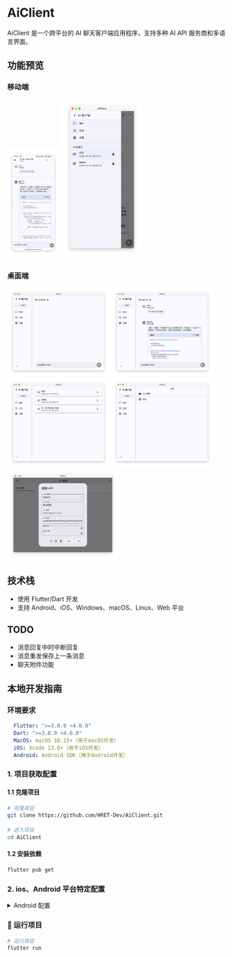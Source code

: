 # AiClient

AiClient 是一个跨平台的 AI 聊天客户端应用程序，支持多种 AI API 服务商和多语言界面。

## 功能预览
### 移动端
<img src="./README/mobile_chat.png" alt="chat" style="zoom:25%;" />
<img src="./README/mobile_sidebar.png" alt="chat" style="zoom:36%;" />

### 桌面端
<img src="./README/home.png" alt="chat" style="zoom:23%;" />
<img src="./README/chat.png" alt="chat" style="zoom:23%;" />
<img src="./README/history.png" alt="chat" style="zoom:23%;" />
<img src="./README/setting.png" alt="chat" style="zoom:23%;" />
<img src="./README/setting_api.png" alt="chat" style="zoom:25%;" />


## 技术栈

- 使用 Flutter/Dart 开发
- 支持 Android、iOS、Windows、macOS、Linux、Web 平台

## TODO

- 消息回复中时中断回复
- 消息重发保存上一条消息
- 聊天附件功能

## 本地开发指南

### 环境要求
```yaml
  Flutter: ">=3.0.0 <4.0.0"
  Dart: ">=3.0.0 <4.0.0"
  MacOS: macOS 10.15+（用于macOS开发）
  iOS: Xcode 13.0+（用于iOS开发）
  Android: Android SDK（用于Android开发）
```

### 1. 项目获取配置

#### 1.1 克隆项目
```bash
# 克隆项目
git clone https://github.com/HRET-Dev/AiClient.git

# 进入项目
cd AiClient
```
#### 1.2 安装依赖
```bash
flutter pub get
```

### 2. ios、Android 平台特定配置
<details>
<summary>Android 配置</summary>
</br>

  #### 2.1 环境要求
  ```yaml
  Jdk: 17+
  ```

  #### 2.2 生成签名文件 跟随提示输入即可
  **PS：请牢记输入的密钥库口令和密钥口令**
  ```bash
  keytool -genkeypair -alias aiclient-key -keyalg RSA -keysize 2048 -validity 36500 -keystore android/app/aiclient-keystore.p12 -storetype PKCS12
  ```

  #### 2.3 配置签名文件
  ```bash
  cat <<EOF > android/key.properties
  storePassword=密钥库口令
  keyPassword=密钥口令
  keyAlias=aiclient-key
  storeFile=../app/aiclient-keystore.p12
  EOF
  ```

</details>

### 🎉 运行项目
```bash
# 运行项目
flutter run
```